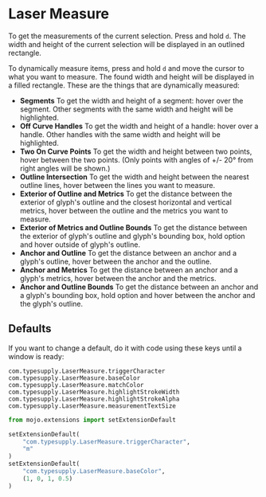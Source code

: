 # Laser Measure

To get the measurements of the current selection. Press and hold `d`.
The width and height of the current selection will be displayed in
an outlined rectangle.

To dynamically measure items, press and hold `d` and move the cursor
to what you want to measure. The found width and height will be
displayed in a filled rectangle. These are the things that are
dynamically measured:

- **Segments** To get the width and height of a segment: hover over
  the segment. Other segments with the same width and height will
  be highlighted.
- **Off Curve Handles** To get the width and height of a handle:
  hover over a handle. Other handles with the same width and height
  will be highlighted.
- **Two On Curve Points** To get the width and height between two
  points, hover between the two points. (Only points with angles of
  +/- 20° from right angles will be shown.)
- **Outline Intersection** To get the width and height between the
  nearest outline lines, hover between the lines you want to measure.
- **Exterior of Outline and Metrics** To get the distance between the
  exterior of glyph's outline and the closest horizontal and vertical
  metrics, hover between the outline and the metrics you want to measure.
- **Exterior of Metrics and Outline Bounds** To get the distance between
  the exterior of glyph's outline and glyph's bounding box, hold option
  and hover outside of glyph's outline.
- **Anchor and Outline** To get the distance between an anchor and a
  glyph's outline, hover between the anchor and the outline.
- **Anchor and Metrics** To get the distance between an anchor and a
  glyph's metrics, hover between the anchor and the metrics.
- **Anchor and Outline Bounds** To get the distance between an anchor
  and a glyph's bounding box, hold option and hover between the anchor
  and the glyph's outline.

## Defaults

If you want to change a default, do it with code using these keys until a window is ready:

```
com.typesupply.LaserMeasure.triggerCharacter
com.typesupply.LaserMeasure.baseColor
com.typesupply.LaserMeasure.matchColor
com.typesupply.LaserMeasure.highlightStrokeWidth
com.typesupply.LaserMeasure.highlightStrokeAlpha
com.typesupply.LaserMeasure.measurementTextSize
```

```python
from mojo.extensions import setExtensionDefault

setExtensionDefault(
    "com.typesupply.LaserMeasure.triggerCharacter",
    "m"
)
setExtensionDefault(
    "com.typesupply.LaserMeasure.baseColor",
    (1, 0, 1, 0.5)
)
```